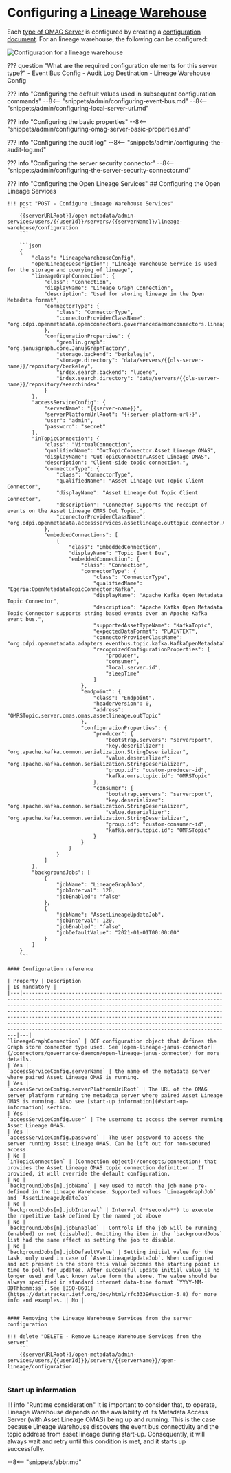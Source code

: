 <!-- SPDX-License-Identifier: CC-BY-4.0 -->
<!-- Copyright Contributors to the Egeria project. -->

# Configuring a [Lineage Warehouse](/concepts/lineage-warehouser)

Each [type of OMAG Server](/concepts/omag-server/#types-of-omag-server) is configured by creating
a [configuration document](/concepts/configuration-document). For an lineage warehouse, the following can be configured:

![Configuration for a lineage warehouse](lineage-warehouse-config.svg)

??? question "What are the required configuration elements for this server type?"
    - Event Bus Config
    - Audit Log Destination
    - Lineage Warehouse Config


??? info "Configuring the default values used in subsequent configuration commands"
    --8<-- "snippets/admin/configuring-event-bus.md"
    --8<-- "snippets/admin/configuring-local-server-url.md"

??? info "Configuring the basic properties"
    --8<-- "snippets/admin/configuring-omag-server-basic-properties.md"

??? info "Configuring the audit log"
    --8<-- "snippets/admin/configuring-the-audit-log.md"

??? info "Configuring the server security connector"
    --8<-- "snippets/admin/configuring-the-server-security-connector.md"

??? info "Configuring the Open Lineage Services"
    ## Configuring the Open Lineage Services
    
    !!! post "POST - Configure Lineage Warehouse Services"
        ```
        {{serverURLRoot}}/open-metadata/admin-services/users/{{userId}}/servers/{{serverName}}/lineage-warehouse/configuration
        ```
    
        ```json
        {
            "class": "LineageWarehouseConfig",
            "openLineageDescription": "Lineage Warehouse Service is used for the storage and querying of lineage",
            "lineageGraphConnection": {
                "class": "Connection",
                "displayName": "Lineage Graph Connection",
                "description": "Used for storing lineage in the Open Metadata format",
                "connectorType": {
                    "class": "ConnectorType",
                    "connectorProviderClassName": "org.odpi.openmetadata.openconnectors.governancedaemonconnectors.lineagewarehouseconnectors.janusconnector.graph.LineageGraphConnectorProvider"
                },
                "configurationProperties": {
                    "gremlin.graph": "org.janusgraph.core.JanusGraphFactory",
                    "storage.backend": "berkeleyje",
                    "storage.directory": "data/servers/{{ols-server-name}}/repository/berkeley",
                    "index.search.backend": "lucene",
                    "index.search.directory": "data/servers/{{ols-server-name}}/repository/searchindex"
                }
            },
            "accessServiceConfig": {
                "serverName": "{{server-name}}",
                "serverPlatformUrlRoot": "{{server-platform-url}}",
                "user": "admin",
                "password": "secret"
            },
            "inTopicConnection": {
                "class": "VirtualConnection",
                "qualifiedName": "OutTopicConnector.Asset Lineage OMAS",
                "displayName": "OutTopicConnector.Asset Lineage OMAS",
                "description": "Client-side topic connection.",
                "connectorType": {
                    "class": "ConnectorType",
                    "qualifiedName": "Asset Lineage Out Topic Client Connector",
                    "displayName": "Asset Lineage Out Topic Client Connector",
                    "description": "Connector supports the receipt of events on the Asset Lineage OMAS Out Topic.",
                    "connectorProviderClassName": "org.odpi.openmetadata.accessservices.assetlineage.outtopic.connector.AssetLineageOutTopicClientProvider"
                },
                "embeddedConnections": [
                    {
                        "class": "EmbeddedConnection",
                        "displayName": "Topic Event Bus",
                        "embeddedConnection": {
                            "class": "Connection",
                            "connectorType": {
                                "class": "ConnectorType",
                                "qualifiedName": "Egeria:OpenMetadataTopicConnector:Kafka",
                                "displayName": "Apache Kafka Open Metadata Topic Connector",
                                "description": "Apache Kafka Open Metadata Topic Connector supports string based events over an Apache Kafka event bus.",
                                "supportedAssetTypeName": "KafkaTopic",
                                "expectedDataFormat": "PLAINTEXT",
                                "connectorProviderClassName": "org.odpi.openmetadata.adapters.eventbus.topic.kafka.KafkaOpenMetadataTopicProvider"
                                "recognizedConfigurationProperties": [
                                    "producer",
                                    "consumer",
                                    "local.server.id",
                                    "sleepTime"
                                ]
                            },
                            "endpoint": {
                                "class": "Endpoint",
                                "headerVersion": 0,
                                "address": "OMRSTopic.server.omas.omas.assetlineage.outTopic"
                            },
                            "configurationProperties": {
                                "producer": {
                                    "bootstrap.servers": "server:port",
                                    "key.deserializer": "org.apache.kafka.common.serialization.StringDeserializer",
                                    "value.deserializer": "org.apache.kafka.common.serialization.StringDeserializer",
                                    "group.id": "custom-producer-id",
                                    "kafka.omrs.topic.id": "OMRSTopic"
                                },
                                "consumer": {
                                    "bootstrap.servers": "server:port",
                                    "key.deserializer": "org.apache.kafka.common.serialization.StringDeserializer",
                                    "value.deserializer": "org.apache.kafka.common.serialization.StringDeserializer",
                                    "group.id": "custom-consumer-id",
                                    "kafka.omrs.topic.id": "OMRSTopic"
                                }
                            }
                        }
                    }
                ]
            },
            "backgroundJobs": [
                {
                    "jobName": "LineageGraphJob",
                    "jobInterval": 120,
                    "jobEnabled": "false"
                },
                {
                    "jobName": "AssetLineageUpdateJob",
                    "jobInterval": 120,
                    "jobEnabled": "false",
                    "jobDefaultValue": "2021-01-01T00:00:00"
                }
            ]
        }
        ```
    
    #### Configuration reference
    
    | Property | Description                                                                                                                                                                                                                                                                                                                                                                                                                                                                                            | Is mandatory |
    |---|--------------------------------------------------------------------------------------------------------------------------------------------------------------------------------------------------------------------------------------------------------------------------------------------------------------------------------------------------------------------------------------------------------------------------------------------------------------------------------------------------------|---|
    `lineageGraphConnection` | OCF configuration object that defines the Graph store connector type used. See [open-lineage-janus-connector](/connectors/governance-daemon/open-lineage-janus-connector) for more details.                                                                                                                                                                                                                                                                                                            | Yes |
    `accessServiceConfig.serverName` | the name of the metadata server where paired Asset Lineage OMAS is running.                                                                                                                                                                                                                                                                                                                                                                                                                            | Yes |
    `accessServiceConfig.serverPlatformUrlRoot` | The URL of the OMAG server platform running the metadata server where paired Asset Lineage OMAS is running. Also see [start-up information](#start-up-information) section.                                                                                                                                                                                                                                                                                                                            | Yes |
    `accessServiceConfig.user` | The username to access the server running Asset Lineage OMAS.                                                                                                                                                                                                                                                                                                                                                                                                                                          | Yes |
    `accessServiceConfig.password` | The user password to access the server running Asset Lineage OMAS. Can be left out for non-secured access.                                                                                                                                                                                                                                                                                                                                                                                             | No |
    `inTopicConnection` | [Connection object](/concepts/connection) that provides the Asset Lineage OMAS topic connection definition . If provided, it will override the default configuration.                                                                                                                                                                                                                                                                                                                                  | No |
    `backgroundJobs[n].jobName` | Key used to match the job name pre-defined in the Lineage Warehouse. Supported values `LineageGraphJob` and `AssetLineageUpdateJob`                                                                                                                                                                                                                                                                                                                                                                  | No |
    `backgroundJobs[n].jobInterval` | Interval (**seconds**) to execute the repetitive task defined by the named job above                                                                                                                                                                                                                                                                                                                                                                                                                   | No |
    `backgroundJobs[n].jobEnabled` | Controls if the job will be running (enabled) or not (disabled). Omitting the item in the `backgroundJobs` list had the same effect as setting the job to disable.                                                                                                                                                                                                                                                                                                                                     | No |
    `backgroundJobs[n].jobDefaultValue` | Setting initial value for the task, only used in case of `AssetLineageUpdateJob`. When configured and not present in the store this value becomes the starting point in time to poll for updates. After successful update initial value is no longer used and last known value form the store. The value should be always specified in standard internet data-time format `YYYY-MM-DDThh:mm:ss`. See [ISO-8601](https://datatracker.ietf.org/doc/html/rfc3339#section-5.8) for more info and examples. | No |
     
    
    #### Removing the Lineage Warehouse Services from the server configuration
    
    !!! delete "DELETE - Remove Lineage Warehouse Services from the server"
        ```
        {{serverURLRoot}}/open-metadata/admin-services/users/{{userId]}}/servers/{{serverName}}/open-lineage/configuration
        ```
 ### Start up information
 
 !!! info "Runtime consideration"
     It is important to consider that, to operate, Lineage Warehouse depends on the availability of its Metadata Access Server (with Asset Lineage OMAS) being up and running. This is the case because Lineage Warehouse discovers the event bus connectivity and the topic address from asset lineage during start-up. Consequently, it will always wait and retry until this condition is met, and it starts up successfully.
    
--8<-- "snippets/abbr.md"
